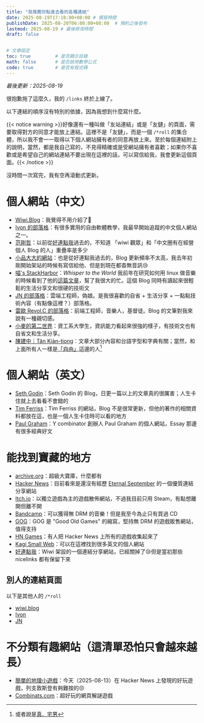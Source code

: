 ```yaml
---
title: "我推薦你點進去看的各種連結"
date: 2025-08-19T17:18:00+08:00 # 撰寫時間
publishDate: 2025-08-20T06:00:00+08:00  # 預約之後發布
lastmod: 2025-08-19 # 最後修改時間
draft: false


# 文章設定
toc: true         # 是否顯示目錄
math: false       # 是否啟用數學公式
code: true        # 是否有程式碼
---
```


_最後更新：2025-08-19_

很抱歉拖了這麼久，我的 `/links` 終於上線了。

以下連結的順序沒有特別的依據，因為我想到什麼寫什麼。

{{< notice warning >}}好像還有一種叫做「友站連結」或是「友鏈」的頁面，需要取得對方的同意才能放上連結。這裡不是「友鏈」，而是一個 `/*roll` 的集合體，所以我不會一一取得以下個人網站擁有者的同意再放上來。至於每個連結附上的說明，當然，都是我自己寫的，不見得精確或是受網站擁有者喜歡；如果你不喜歡或是希望自己的網站連結不要出現在這裡的話，可以寫信給我，我會更新這個頁面。{{< /notice >}}

沒時間一次寫完，我有空再滾動式更新。

# 個人網站（中文）

* [Wiwi.Blog](https://wiwi.blog)：我覺得不用介紹了🤣
* [Ivon 的部落格](https://ivonblog.com)：有很多實用的自由軟體教學，我最早開始追蹤的中文個人網站之一。
* [范剛哲](https://fgzblog.com)：以前從[好連點我](https://nicelink.me)過去的，不知道 「wiwi 觀眾」和「中文圈有在經營個人 Blog 的人」重疊率是多少
* [小品大大的網站](https://blusewill.us.to/zh-tw)：也是從好連點我過去的，Blog 更新頻率不太高，我去年初剛開始架站的時候有寫信給他、但是到現在都杳無音訊😢
* [喵's StackHarbor](https://alynx.one)：_Whisper to the World_ 我前年在研究如何用 linux 做音樂的時候看到了他的[這篇文章](https://sh.alynx.one/posts/Run-PulseAudio-on-Top-of-JACK/)，幫了我很大的忙。這個 Blog 同時有讀起來很輕鬆的生活分享文和很硬的技術文
* [JN 的部落格](https://blog.giveanornot.com)：雲端工程師，偽娘。是我很喜歡的自省 + 生活分享 + 一點點技術內容（有點像這裡？）部落格。
* [雷歐 Revol.C 的部落格](https://revolc.blog/)：前端工程師，音樂人，基督徒。Blog 的文筆對我來說有一種親切感。
* [小麥的第二世界](https://blog2.worldofwheat.cc/)：資工系大學生，資訊能力看起來很強的樣子，有技術文也有自省文和生活分享。
* [陳建中｜Tân Kiàn-tiong](https://kiantiong.com/)：文章大部分內容和台語字型和字典有關；當然，和上面所有人一樣是[「自由」](https://tux24.xyz/articles/freedom-day)這邊的人[^1]
[^1]: 或者說是[真．宅男](https://wiwi.blog/docs/tech/fake-vs-real-tech-nerd)

# 個人網站（英文）

* [Seth Godin](https://seths.blog)：Seth Godin 的 Blog，日更一篇以上的文章真的很厲害；人生卡住就上去看看不會錯的
* [Tim Ferriss](https://tim.blog)：Tim Ferriss 的網站，Blog 不是很常更新，但他的著作的相關資料都放在這，也是一個人生卡住時可以看的地方
* [Paul Graham](https://paulgraham.com/)：Y combinator 創辦人 Paul Graham 的個人網站，Essay 那邊有很多經典好文

# 能找到寶藏的地方

* [archive.org](https://archive.org)：超級大寶庫，什麼都有
* [Hacker News](https://news.ycombinator.com)：目前看來是還沒有經歷 [Eternal September](https://en.wikipedia.org/wiki/Eternal_September) 的一個優質連結分享網站
* [Itch.io](https://itch.io)：以獨立遊戲為主的遊戲散佈網站，不過我目前只用 Steam，有點想離開但離不開
* [Bandcamp](https://bandcamp.com)：可以獲得無 DRM 的音樂！但是我至今為止只有買過 CD 
* [GOG](https://gog.com)：GOG 是 "Good Old Games" 的縮寫，堅持無 DRM 的遊戲販售網站，值得支持
* [HN Games](https://hackernews.games/)：有人把 Hacker News 上所有的遊戲收集起來了
* [Kagi Small Web](https://kagi.com/smallweb/)：可以在這裡找到很多英文的個人網站
* [好連點我](https://nicelink.me)：Wiwi 架設的一個連結分享網站，已經關掉了😢但是當初那些 nicelinks 都有保留下來

## 別人的連結頁面

以下是其他人的 `/*roll`

* [wiwi.blog](https://wiwi.blog/blogroll)
* [Ivon](https://ivonblog.com/posts/blogroll/)
* [JN](https://blog.giveanornot.com/nice-blogs/)
 
# 不分類有趣網站（這清單恐怕只會越來越長）

* [簡單的地理小遊戲](https://www.geography-game.com/)：今天（2025-08-13）在 Hacker News 上發現的好玩遊戲，列支敦斯登有夠難按的😣
* [Combinats.com](https://combinats.com)：超好玩的網頁解謎遊戲